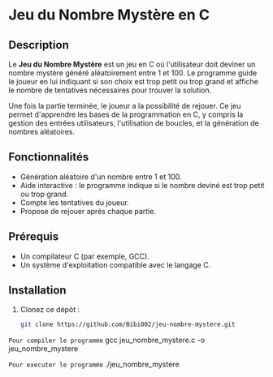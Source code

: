 # Jeu du Nombre Mystère en C

## Description
Le **Jeu du Nombre Mystère** est un jeu en C où l'utilisateur doit deviner un nombre mystère généré aléatoirement entre 1 et 100. Le programme guide le joueur en lui indiquant si son choix est trop petit ou trop grand et affiche le nombre de tentatives nécessaires pour trouver la solution.

Une fois la partie terminée, le joueur a la possibilité de rejouer. Ce jeu permet d'apprendre les bases de la programmation en C, y compris la gestion des entrées utilisateurs, l'utilisation de boucles, et la génération de nombres aléatoires.

## Fonctionnalités
- Génération aléatoire d'un nombre entre 1 et 100.
- Aide interactive : le programme indique si le nombre deviné est trop petit ou trop grand.
- Compte les tentatives du joueur.
- Propose de rejouer après chaque partie.

## Prérequis
- Un compilateur C (par exemple, GCC).
- Un système d'exploitation compatible avec le langage C.

## Installation
1. Clonez ce dépôt :
   ```bash
   git clone https://github.com/Bibi002/jeu-nombre-mystere.git

```Pour compiler le programme```
gcc jeu_nombre_mystere.c -o jeu_nombre_mystere

```Pour executer le programme```
./jeu_nombre_mystere
